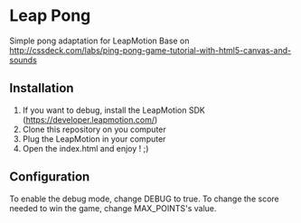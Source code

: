 # Leap Pong

Simple pong adaptation for LeapMotion
Base on http://cssdeck.com/labs/ping-pong-game-tutorial-with-html5-canvas-and-sounds

## Installation
1. If you want to debug, install the LeapMotion SDK (https://developer.leapmotion.com/)
2. Clone this repository on you computer 
3. Plug the LeapMotion in your computer
4. Open the index.html and enjoy ! ;)

## Configuration
To enable the debug mode, change DEBUG to true.
To change the score needed to win the game, change MAX_POINTS's value.
